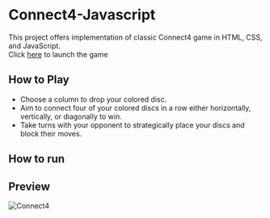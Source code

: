 # Connect4-Javascript
This project offers implementation of classic Connect4 game in HTML, CSS, and JavaScript. <br>
Click [here](https://rahul-purswani.github.io/connect4-js/) to launch the game

## How to Play
- Choose a column to drop your colored disc.
- Aim to connect four of your colored discs in a row either horizontally, vertically, or diagonally to win.
- Take turns with your opponent to strategically place your discs and block their moves.

## How to run

## Preview
![Connect4](https://github.com/rahul-purswani/connect4-js/assets/70603471/5abd647d-ad27-419b-a0d3-6df7e88b29fa)
